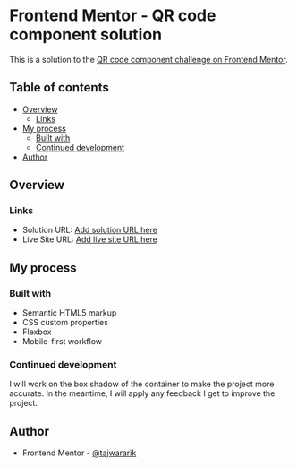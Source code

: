 # Frontend Mentor - QR code component solution

This is a solution to the [QR code component challenge on Frontend Mentor](https://www.frontendmentor.io/challenges/qr-code-component-iux_sIO_H). 

## Table of contents

- [Overview](#overview) 
  - [Links](#links)
- [My process](#my-process)
  - [Built with](#built-with)
  - [Continued development](#continued-development)
- [Author](#author)

## Overview

### Links

- Solution URL: [Add solution URL here](https://your-solution-url.com)
- Live Site URL: [Add live site URL here](https://tajwararik.github.io/Frontend-Mentor-Challenge-1/)

## My process

### Built with

- Semantic HTML5 markup
- CSS custom properties
- Flexbox
- Mobile-first workflow

### Continued development

I will work on the box shadow of the container to make the project more accurate. In the meantime, I will apply any feedback I get to improve the project.

## Author

- Frontend Mentor - [@tajwararik](https://www.frontendmentor.io/profile/tajwararik)
